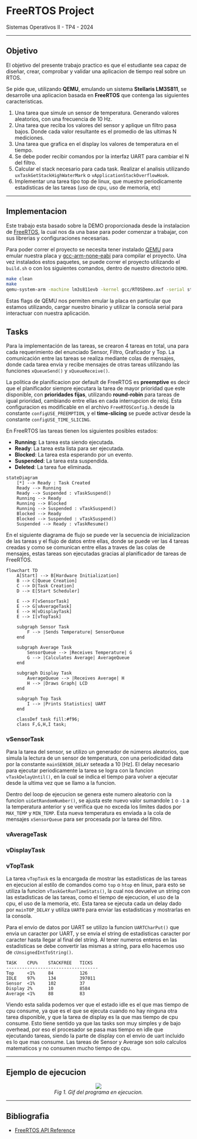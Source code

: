 # FreeRTOS Project
Sistemas Operativos II - TP4 - 2024

---

## Objetivo
El objetivo del presente trabajo practico es que el estudiante sea capaz de diseñar, crear, comprobar y validar una aplicacion de tiempo real sobre un RTOS.

Se pide que, utilizando **QEMU**, emulando un sistema **Stellaris LM3S811**, se desarrolle una aplicacion basada en **FreeRTOS** que contenga las siguientes caracteristicas.

1. Una tarea que simule un sensor de temperatura. Generando valores aleatorios, con una frecuencia de 10 Hz.
2. Una tarea que reciba los valores del sensor y aplique un filtro pasa bajos. Donde cada valor resultante es el promedio de las ultimas N mediciones.
3. Una tarea que grafica en el display los valores de temperatura en el tiempo.
4. Se debe poder recibir comandos por la interfaz UART para cambiar el N del filtro.
5. Calcular el stack necesario para cada task. Realizar el analisis utilizando
`uxTaskGetStackHighWaterMark` o `vApplicationStackOverflowHook`.
6. Implementar una tarea tipo top de linux, que muestre periodicamente estadisticas de las tareas (uso de cpu, uso de memoria, etc)

---

## Implementacion
Este trabajo esta basado sobre la DEMO proporcionada desde la instalacion de [FreeRTOS](https://www.freertos.org/a00104.html), la cual nos da una base para poder comenzar a trabajar, con sus librerias y configuraciones necesarias.

Para poder correr el proyecto se necesita tener instalado [QEMU](https://www.qemu.org/download/) para emular nuestra placa y [gcc-arm-none-eabi](https://developer.arm.com/downloads/-/gnu-rm) para compilar el proyecto. Una vez instalados estos paquetes, se puede correr el proyecto utilizando el `build.sh` o con los siguientes comandos, dentro de nuestro directorio `DEMO`.

```bash
make clean
make
qemu-system-arm -machine lm3s811evb -kernel gcc/RTOSDemo.axf -serial stdio
```

Estas flags de QEMU nos permiten emular la placa en particular que estamos utilizando, cargar nuestro binario y utilizar la consola serial para interactuar con nuestra aplicación.

## Tasks
Para la implementación de las tareas, se crearon 4 tareas en total, una para cada requerimiento del enunciado Sensor, Filtro, Graficador y Top. La comunicación entre las tareas se realiza mediante colas de mensajes, donde cada tarea envia y recibe mensajes de otras tareas utilizando las funciones `xQueueSend()` y `xQueueReceive()`.

La politica de planificacion por default de FreeRTOS es **preemptive** es decir que el planificador siempre ejecutara la tarea de mayor prioridad que este disponible, con **prioridades fijas**, utilizando **round-robin** para tareas de igual prioridad, cambiando entre ellas en cada interrupcion de reloj. Esta configuracion es modificable en el archivo `FreeRTOSConfig.h` desde la constante `configUSE_PREEMPTION`, y el **time-slicing** se puede activar desde la constante `configUSE_TIME_SLICING`.

En FreeRTOS las tareas tienen los siguientes posibles estados:
- **Running**: La tarea esta siendo ejecutada.
- **Ready**: La tarea esta lista para ser ejecutada.
- **Blocked**: La tarea esta esperando por un evento.
- **Suspended**: La tarea esta suspendida.
- **Deleted**: La tarea fue eliminada.

```mermaid
stateDiagram
    [*] --> Ready : Task Created
    Ready --> Running
    Ready --> Suspended : vTaskSuspend()
    Running --> Ready
    Running --> Blocked
    Running --> Suspended : vTaskSuspend()
    Blocked --> Ready
    Blocked --> Suspended : vTaskSuspend()
    Suspended --> Ready : vTaskResume()
```

En el siguiente diagrama de flujo se puede ver la secuencia de inicializacion de las tareas y el flujo de datos entre ellas, donde se puede ver las 4 tareas creadas y como se comunican entre ellas a traves de las colas de mensajes, estas tareas son ejecutadas gracias al planificador de tareas de FreeRTOS.

```mermaid
flowchart TD
    A[Start] --> B[Hardware Initialization]
    B --> C[Queue Creation]
    C --> D[Task Creation]
    D --> E[Start Scheduler]

    E --> F[vSensorTask]
    E --> G[vAverageTask]
    E --> H[vDisplayTask]
    E --> I[vTopTask]

    subgraph Sensor Task
        F --> |Sends Temperature| SensorQueue
    end

    subgraph Average Task
        SensorQueue --> |Receives Temperature| G
        G --> |Calculates Average| AverageQueue
    end

    subgraph Display Task
        AverageQueue --> |Receives Average| H
        H --> |Draws Graph| LCD
    end

    subgraph Top Task
        I --> |Prints Statistics| UART
    end

    classDef task fill:#f96;
    class F,G,H,I task;
```

### vSensorTask
Para la tarea del sensor, se utilizo un generador de números aleatorios, que simula la lectura de un sensor de temperatura, con una periodicidad data por la constante `mainSENSOR_DELAY` seteada a 10 [Hz]. El delay necesario para ejecutar periodicamente la tarea se logra con la funcion `vTaskDelayUntil()`, en la cual se indica el tiempo para volver a ejecutar desde la ultima vez que se llamo a la funcion.

Dentro del loop de ejecucion se genera este numero aleatorio con la funcion `uiGetRandomNumber()`, se ajusta este nuevo valor sumandole `1` o `-1` a la temperatura anterior y se verifica que no exceda los limites dados por `MAX_TEMP` y `MIN_TEMP`. Esta nueva temperatura es enviada a la cola de mensajes `xSensorQueue` para ser procesada por la tarea del filtro.

### vAverageTask


### vDisplayTask


### vTopTask
La tarea `vTopTask` es la encargada de mostrar las estadisticas de las tareas en ejecucion al estilo de comandos como `top` o `htop` en linux, para esto se utiliza la funcion `vTaskGetRunTimeStats()`, la cual nos devuelve un string con las estadisticas de las tareas, como el tiempo de ejecucion, el uso de la cpu, el uso de la memoria, etc. Esta tarea se ejecuta cada un delay dado por `mainTOP_DELAY` y utiliza `UART0` para enviar las estadisticas y mostrarlas en la consola.

Para el envio de datos por UART se utilizo la funcion `UARTCharPut()` que envia un caracter por UART, y se envia el string de estadisticas caracter por caracter hasta llegar al final del string. Al tener numeros enteros en las estadisticas se debe convertir las mismas a string, para ello hacemos uso de `cUnsignedIntToString()`.

```
TASK    CPU%    STACKFREE   TICKS
-----------------------------------
Top     <1%     84          126
IDLE	97%     134         397011
Sensor	<1%     102         37
Display	2%      10          8584
Average	<1%     88          83
```

Viendo esta salida podemos ver que el estado idle es el que mas tiempo de cpu consume, ya que es el que se ejecuta cuando no hay ninguna otra tarea disponible, y que la tarea de display es la que mas tiempo de cpu consume. Esto tiene sentido ya que las tasks son muy simples y de bajo overhead, por eso el procesador se pasa mas tiempo en idle que ejecutando tareas, siendo la parte de display con el envio de uart incluido es lo que mas consume. Las tareas de Sensor y Average son solo calculos matematicos y no consumen mucho tiempo de cpu.

---

## Ejemplo de ejecucion

<p align="center">
  <img src="https://github.com/manugcr/sdc_tp5/assets/20894332/cf80242f-2352-4c38-b7bb-d59006591abb"><br>
  <em>Fig 1. Gif del programa en ejecucion.</em>
</p>

---

## Bibliografia
- [FreeRTOS API Reference](https://freertos.org/a00106.html)
